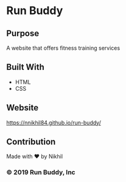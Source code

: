 # Run Buddy

## Purpose 
A website that offers fitness training services

## Built With
* HTML
* CSS

## Website
https://nnikhil84.github.io/run-buddy/ 

## Contribution
Made with ❤️ by Nikhil

### ©️ 2019 Run Buddy, Inc 
